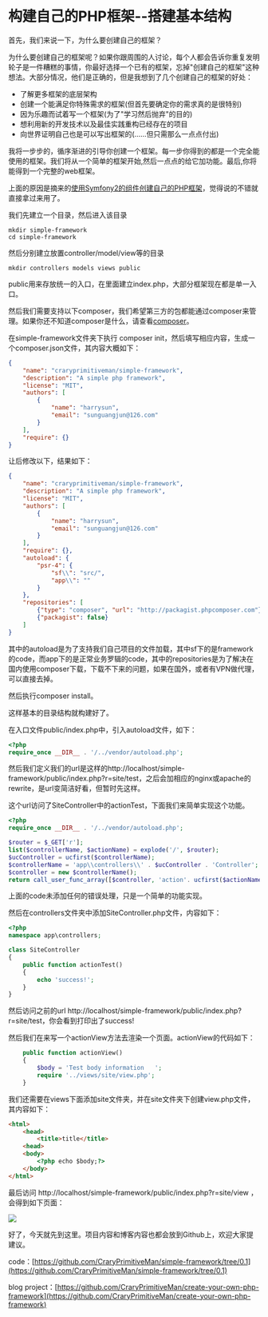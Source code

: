 # 构建自己的PHP框架--搭建基本结构

首先，我们来说一下，为什么要创建自己的框架？

为什么要创建自己的框架呢？如果你跟周围的人讨论，每个人都会告诉你重复发明轮子是一件糟糕的事情，你最好选择一个已有的框架，忘掉"创建自己的框架"这种想法。大部分情况，他们是正确的，但是我想到了几个创建自己的框架的好处：

*   了解更多框架的底层架构
*   创建一个能满足你特殊需求的框架(但首先要确定你的需求真的是很特别)
*   因为乐趣而试着写一个框架(为了"学习然后抛弃"的目的)
*   想利用新的开发技术以及最佳实践重构已经存在的项目
*   向世界证明自己也是可以写出框架的(......但只需那么一点点付出)

我将一步步的，循序渐进的引导你创建一个框架。每一步你得到的都是一个完全能使用的框架。我们将从一个简单的框架开始,然后一点点的给它加功能。最后,你将能得到一个完整的web框架。

上面的原因是摘来的[使用Symfony2的组件创建自己的PHP框架](http://www.chrisyue.com/translation-create-your-own-framework-on-top-of-the-symfony2-components-part-1.html)，觉得说的不错就直接拿过来用了。

我们先建立一个目录，然后进入该目录

```shell
mkdir simple-framework
cd simple-framework
```

然后分别建立放置controller/model/view等的目录

```shell
mkdir controllers models views public
```

public用来存放统一的入口，在里面建立index.php，大部分框架现在都是单一入口。

然后我们需要支持以下composer，我们希望第三方的包都能通过composer来管理。如果你还不知道composer是什么，请查看[composer](http://www.phpcomposer.com/)。

在simple-framework文件夹下执行 composer init，然后填写相应内容，生成一个composer.json文件，其内容大概如下：

```json
{
    "name": "craryprimitiveman/simple-framework",
    "description": "A simple php framework",
    "license": "MIT",
    "authors": [
        {
            "name": "harrysun",
            "email": "sunguangjun@126.com"
        }
    ],
    "require": {}
}
```

让后修改以下，结果如下：

```json
{
    "name": "craryprimitiveman/simple-framework",
    "description": "A simple php framework",
    "license": "MIT",
    "authors": [
        {
            "name": "harrysun",
            "email": "sunguangjun@126.com"
        }
    ],
    "require": {},
    "autoload": {
        "psr-4": {
            "sf\\": "src/",
            "app\\": ""
        }
    },
    "repositories": [
        {"type": "composer", "url": "http://packagist.phpcomposer.com"},
        {"packagist": false}
    ]
}
```

其中的autoload是为了支持我们自己项目的文件加载，其中sf下的是framework的code，而app下的是正常业务罗辑的code，其中的repositories是为了解决在国内使用composer下载，下载不下来的问题，如果在国外，或者有VPN做代理，可以直接去掉。

然后执行composer install。

这样基本的目录结构就构建好了。

在入口文件public/index.php中，引入autoload文件，如下：

```php
<?php
require_once __DIR__ . '/../vendor/autoload.php';
```

然后我们定义我们的url是这样的http://localhost/simple-framework/public/index.php?r=site/test，之后会加相应的nginx或apache的rewrite，是url变简洁好看，但暂时先这样。

这个url访问了SiteController中的actionTest，下面我们来简单实现这个功能。

```php
<?php
require_once __DIR__ . '/../vendor/autoload.php';

$router = $_GET['r'];
list($controllerName, $actionName) = explode('/', $router);
$ucController = ucfirst($controllerName);
$controllerName = 'app\\controllers\\' . $ucController . 'Controller';
$controller = new $controllerName();
return call_user_func_array([$controller, 'action'. ucfirst($actionName)]);
```

上面的code未添加任何的错误处理，只是一个简单的功能实现。

然后在controllers文件夹中添加SiteController.php文件，内容如下：

```php
<?php
namespace app\controllers;

class SiteController
{
    public function actionTest()
    {
        echo 'success!';
    }
}
```

然后访问之前的url http://localhost/simple-framework/public/index.php?r=site/test，你会看到打印出了success!

然后我们在来写一个actionView方法去渲染一个页面。actionView的代码如下：

```php
    public function actionView()
    {
        $body = 'Test body information   ';
        require '../views/site/view.php';
    }
```

我们还需要在views下面添加site文件夹，并在site文件夹下创建view.php文件，其内容如下：

```html
<html>
    <head>
        <title>title</title>
    <head>
    <body>
        <?php echo $body;?>
    </body>
</html>
```

最后访问 http://localhost/simple-framework/public/index.php?r=site/view ，会得到如下页面：

![](http://images2015.cnblogs.com/blog/587057/201509/587057-20150905164834248-1023835653.png)

好了，今天就先到这里。项目内容和博客内容也都会放到Github上，欢迎大家提建议。

code：[https://github.com/CraryPrimitiveMan/simple-framework/tree/0.1](https://github.com/CraryPrimitiveMan/simple-framework/tree/0.1)

blog project：[https://github.com/CraryPrimitiveMan/create-your-own-php-framework](https://github.com/CraryPrimitiveMan/create-your-own-php-framework)
